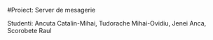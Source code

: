 #Proiect: 	Server de mesagerie

Studenti: 	Ancuta Catalin-Mihai,
			Tudorache Mihai-Ovidiu,
			Jenei Anca,
			Scorobete Raul
